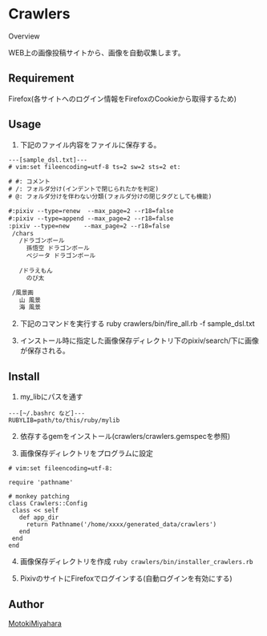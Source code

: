 Crawlers
====

Overview

WEB上の画像投稿サイトから、画像を自動収集します。

## Requirement
Firefox(各サイトへのログイン情報をFirefoxのCookieから取得するため)

## Usage
1. 下記のファイル内容をファイルに保存する。

```sample_dsl.txt
---[sample_dsl.txt]---
# vim:set fileencoding=utf-8 ts=2 sw=2 sts=2 et:

# #: コメント
# /: フォルダ分け(インデントで閉じられたかを判定)
# @: フォルダ分けを伴わない分類(フォルダ分けの閉じタグとしても機能)

#:pixiv --type=renew  --max_page=2 --r18=false
#:pixiv --type=append --max_page=2 --r18=false
:pixiv --type=new    --max_page=2 --r18=false
 /chars
   /ドラゴンボール
     孫悟空 ドラゴンボール
     ベジータ ドラゴンボール
   
   /ドラえもん
     のび太

 /風景画
   山 風景
   海 風景
```

2. 下記のコマンドを実行する
          ruby crawlers/bin/fire_all.rb -f sample_dsl.txt

3.  インストール時に指定した画像保存ディレクトリ下のpixiv/search/下に画像が保存される。


## Install
1. my_libにパスを通す

```
---[~/.bashrc など]---
RUBYLIB=path/to/this/ruby/mylib
```

2. 依存するgemをインストール(crawlers/crawlers.gemspecを参照)

3. 画像保存ディレクトリをプログラムに設定
  ```
  # vim:set fileencoding=utf-8:

  require 'pathname'

  # monkey patching
  class Crawlers::Config
   class << self
     def app_dir
       return Pathname('/home/xxxx/generated_data/crawlers')
     end
   end
  end
  ```

    
4. 画像保存ディレクトリを作成
`ruby crawlers/bin/installer_crawlers.rb`

5. PixivのサイトにFirefoxでログインする(自動ログインを有効にする)

## Author
[MotokiMiyahara](https://github.com/MotokiMiyahara/)

